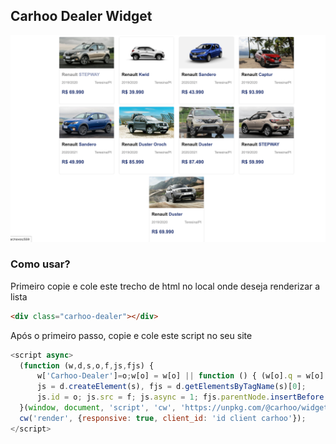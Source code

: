## Carhoo Dealer Widget

![Print](https://github.com/juniornelson123/widget-dealer/blob/master/print.png)

### Como usar?

Primeiro copie e cole este trecho de html no local onde deseja renderizar a lista
```html
<div class="carhoo-dealer"></div>
```

Após o primeiro passo, copie e cole este script no seu site
```js
<script async>
  (function (w,d,s,o,f,js,fjs) {
      w['Carhoo-Dealer']=o;w[o] = w[o] || function () { (w[o].q = w[o].q || []).push(arguments) };
      js = d.createElement(s), fjs = d.getElementsByTagName(s)[0];
      js.id = o; js.src = f; js.async = 1; fjs.parentNode.insertBefore(js, fjs);
  }(window, document, 'script', 'cw', 'https://unpkg.com/@carhoo/widget-dealers@0.0.1/dist/widget.js'));
  cw('render', {responsive: true, client_id: 'id client carhoo'});
</script>
```


